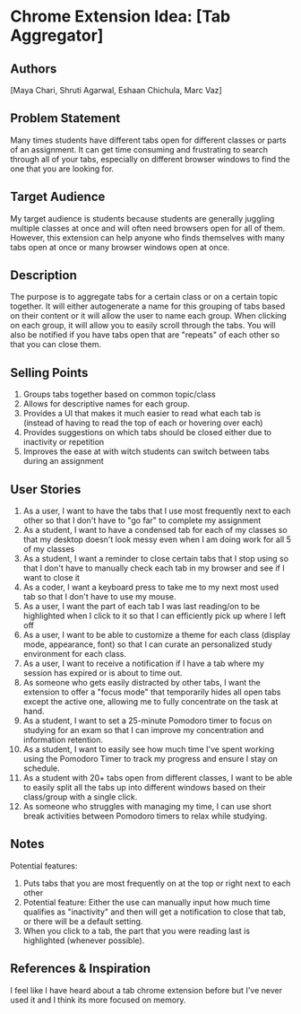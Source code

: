 # Chrome Extension Idea: [Tab Aggregator]

## Authors

[Maya Chari, Shruti Agarwal, Eshaan Chichula, Marc Vaz]

## Problem Statement

Many times students have different tabs open for different classes or parts of an assignment. It can get time consuming and frustrating to search through all of your tabs, especially on different browser windows to find the one that you are looking for. 

## Target Audience

My target audience is students because students are generally juggling multiple classes at once and will often need browsers open for all of them. However, this extension can help anyone who finds themselves with many tabs open at once or many browser windows open at once.

## Description

The purpose is to aggregate tabs for a certain class or on a certain topic together. It will either autogenerate a name for this grouping of tabs based on their content or it will allow the user to name each group. When clicking on each group, it will allow you to easily scroll through the tabs. You will also be notified if you have tabs open that are "repeats" of each other so that you can close them.

## Selling Points

1. Groups tabs together based on common topic/class
2. Allows for descriptive names for each group.
3. Provides a UI that makes it much easier to read what each tab is (instead of having to read the top of each or hovering over each)
4. Provides suggestions on which tabs should be closed either due to inactivity or repetition
5. Improves the ease at with witch students can switch between tabs during an assignment

## User Stories

1. As a user, I want to have the tabs that I use most frequently next to each other so that I don't have to "go far" to complete my assignment
2. As a student, I want to have a condensed tab for each of my classes so that my desktop doesn't look messy even when I am doing work for all 5 of my classes
3. As a student, I want a reminder to close certain tabs that I stop using so that I don't have to manually check each tab in my browser and see if I want to close it
4. As a coder, I want a keyboard press to take me to my next most used tab so that I don't have to use my mouse.
5. As a user, I want the part of each tab I was last reading/on to be highlighted when I click to it so that I can efficiently pick up where I left off
6. As a user, I want to be able to customize a theme for each class (display mode, appearance, font) so that I can curate an personalized study environment for each class.
7. As a user, I want to receive a notification if I have a tab where my session has expired or is about to time out.
8. As someone who gets easily distracted by other tabs, I want the extension to offer a "focus mode" that temporarily hides all open tabs except the active one, allowing me to fully concentrate on the task at hand.
9. As a student, I want to set a 25-minute Pomodoro timer to focus on studying for an exam so that I can improve my concentration and information retention.
10. As a student, I want to easily see how much time I've spent working using the Pomodoro Timer to track my progress and ensure I stay on schedule.
11. As a student with 20+ tabs open from different classes, I want to be able to easily split all the tabs up into different windows based on their class/group with a single click.
12. As someone who struggles with managing my time, I can use short break activities between Pomodoro timers to relax while studying.

## Notes

Potential features:

1. Puts tabs that you are most frequently on at the top or right next to each other
2. Potential feature: Either the use can manually input how much time qualifies as "inactivity" and then will get a notification to close that tab, or there will be a default setting.
3. When you click to a tab, the part that you were reading last is highlighted (whenever possible).

## References & Inspiration

I feel like I have heard about a tab chrome extension before but I've never used it and I think its more focused on memory.

